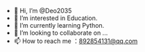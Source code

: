 - 👋 Hi, I’m @Deo2035
- 👀 I’m interested in Education.
- 🌱 I’m currently learning Python.
- 💞️ I’m looking to collaborate on ...
- 📫 How to reach me ：892854131@qq.com

<!---
Deo2035/Deo2035 is a ✨ special ✨ repository because its `README.md` (this file) appears on your GitHub profile.
You can click the Preview link to take a look at your changes.
--->
